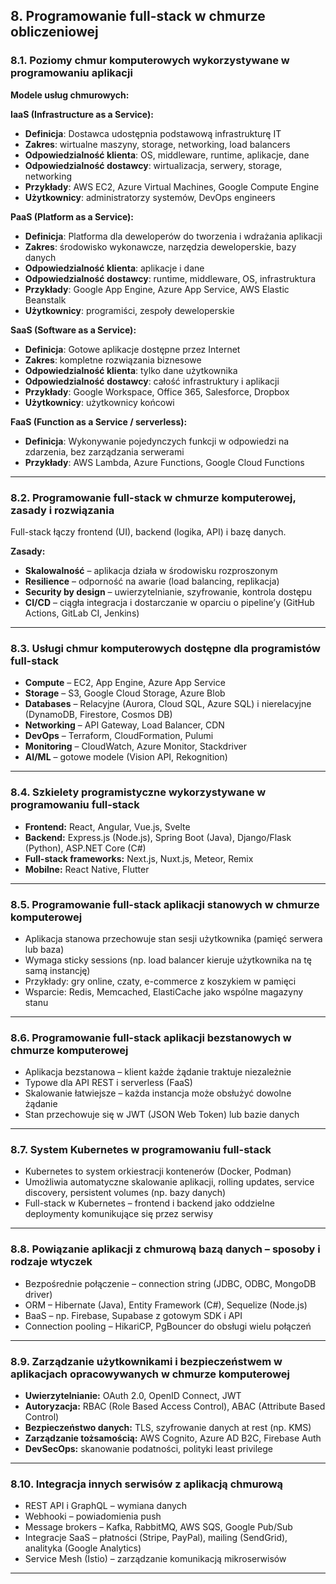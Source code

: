 
## 8. Programowanie full-stack w chmurze obliczeniowej

### 8.1. Poziomy chmur komputerowych wykorzystywane w programowaniu aplikacji

**Modele usług chmurowych:**

**IaaS (Infrastructure as a Service):**
- **Definicja**: Dostawca udostępnia podstawową infrastrukturę IT
- **Zakres**: wirtualne maszyny, storage, networking, load balancers
- **Odpowiedzialność klienta**: OS, middleware, runtime, aplikacje, dane
- **Odpowiedzialność dostawcy**: wirtualizacja, serwery, storage, networking
- **Przykłady**: AWS EC2, Azure Virtual Machines, Google Compute Engine
- **Użytkownicy**: administratorzy systemów, DevOps engineers

**PaaS (Platform as a Service):**
- **Definicja**: Platforma dla deweloperów do tworzenia i wdrażania aplikacji
- **Zakres**: środowisko wykonawcze, narzędzia deweloperskie, bazy danych
- **Odpowiedzialność klienta**: aplikacje i dane
- **Odpowiedzialność dostawcy**: runtime, middleware, OS, infrastruktura
- **Przykłady**: Google App Engine, Azure App Service, AWS Elastic Beanstalk
- **Użytkownicy**: programiści, zespoły deweloperskie

**SaaS (Software as a Service):**
- **Definicja**: Gotowe aplikacje dostępne przez Internet
- **Zakres**: kompletne rozwiązania biznesowe
- **Odpowiedzialność klienta**: tylko dane użytkownika
- **Odpowiedzialność dostawcy**: całość infrastruktury i aplikacji
- **Przykłady**: Google Workspace, Office 365, Salesforce, Dropbox
- **Użytkownicy**: użytkownicy końcowi

**FaaS (Function as a Service / serverless):**
- **Definicja**: Wykonywanie pojedynczych funkcji w odpowiedzi na zdarzenia, bez zarządzania serwerami
- **Przykłady**: AWS Lambda, Azure Functions, Google Cloud Functions

---

### 8.2. Programowanie full-stack w chmurze komputerowej, zasady i rozwiązania

Full-stack łączy frontend (UI), backend (logika, API) i bazę danych.

**Zasady:**
- **Skalowalność** – aplikacja działa w środowisku rozproszonym
- **Resilience** – odporność na awarie (load balancing, replikacja)
- **Security by design** – uwierzytelnianie, szyfrowanie, kontrola dostępu
- **CI/CD** – ciągła integracja i dostarczanie w oparciu o pipeline’y (GitHub Actions, GitLab CI, Jenkins)

---

### 8.3. Usługi chmur komputerowych dostępne dla programistów full-stack

- **Compute** – EC2, App Engine, Azure App Service
- **Storage** – S3, Google Cloud Storage, Azure Blob
- **Databases** – Relacyjne (Aurora, Cloud SQL, Azure SQL) i nierelacyjne (DynamoDB, Firestore, Cosmos DB)
- **Networking** – API Gateway, Load Balancer, CDN
- **DevOps** – Terraform, CloudFormation, Pulumi
- **Monitoring** – CloudWatch, Azure Monitor, Stackdriver
- **AI/ML** – gotowe modele (Vision API, Rekognition)

---

### 8.4. Szkielety programistyczne wykorzystywane w programowaniu full-stack

- **Frontend:** React, Angular, Vue.js, Svelte
- **Backend:** Express.js (Node.js), Spring Boot (Java), Django/Flask (Python), ASP.NET Core (C#)
- **Full-stack frameworks:** Next.js, Nuxt.js, Meteor, Remix
- **Mobilne:** React Native, Flutter

---

### 8.5. Programowanie full-stack aplikacji stanowych w chmurze komputerowej

- Aplikacja stanowa przechowuje stan sesji użytkownika (pamięć serwera lub baza)
- Wymaga sticky sessions (np. load balancer kieruje użytkownika na tę samą instancję)
- Przykłady: gry online, czaty, e-commerce z koszykiem w pamięci
- Wsparcie: Redis, Memcached, ElastiCache jako wspólne magazyny stanu

---

### 8.6. Programowanie full-stack aplikacji bezstanowych w chmurze komputerowej

- Aplikacja bezstanowa – klient każde żądanie traktuje niezależnie
- Typowe dla API REST i serverless (FaaS)
- Skalowanie łatwiejsze – każda instancja może obsłużyć dowolne żądanie
- Stan przechowuje się w JWT (JSON Web Token) lub bazie danych

---

### 8.7. System Kubernetes w programowaniu full-stack

- Kubernetes to system orkiestracji kontenerów (Docker, Podman)
- Umożliwia automatyczne skalowanie aplikacji, rolling updates, service discovery, persistent volumes (np. bazy danych)
- Full-stack w Kubernetes – frontend i backend jako oddzielne deploymenty komunikujące się przez serwisy

---

### 8.8. Powiązanie aplikacji z chmurową bazą danych – sposoby i rodzaje wtyczek

- Bezpośrednie połączenie – connection string (JDBC, ODBC, MongoDB driver)
- ORM – Hibernate (Java), Entity Framework (C#), Sequelize (Node.js)
- BaaS – np. Firebase, Supabase z gotowym SDK i API
- Connection pooling – HikariCP, PgBouncer do obsługi wielu połączeń

---

### 8.9. Zarządzanie użytkownikami i bezpieczeństwem w aplikacjach opracowywanych w chmurze komputerowej

- **Uwierzytelnianie:** OAuth 2.0, OpenID Connect, JWT
- **Autoryzacja:** RBAC (Role Based Access Control), ABAC (Attribute Based Control)
- **Bezpieczeństwo danych:** TLS, szyfrowanie danych at rest (np. KMS)
- **Zarządzanie tożsamością:** AWS Cognito, Azure AD B2C, Firebase Auth
- **DevSecOps:** skanowanie podatności, polityki least privilege

---

### 8.10. Integracja innych serwisów z aplikacją chmurową

- REST API i GraphQL – wymiana danych  
- Webhooki – powiadomienia push  
- Message brokers – Kafka, RabbitMQ, AWS SQS, Google Pub/Sub  
- Integracje SaaS – płatności (Stripe, PayPal), mailing (SendGrid), analityka (Google Analytics)  
- Service Mesh (Istio) – zarządzanie komunikacją mikroserwisów  

---
